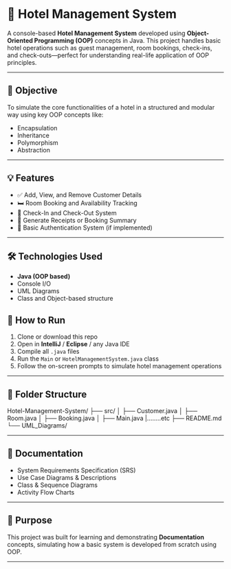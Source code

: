 # 🏨 Hotel Management System

A console-based **Hotel Management System** developed using **Object-Oriented Programming (OOP)** concepts in Java. This project handles basic hotel operations such as guest management, room bookings, check-ins, and check-outs—perfect for understanding real-life application of OOP principles.

---

## 🎯 Objective

To simulate the core functionalities of a hotel in a structured and modular way using key OOP concepts like:

- Encapsulation
- Inheritance
- Polymorphism
- Abstraction

---

## 💡 Features

- ✅ Add, View, and Remove Customer Details  
- 🛏️ Room Booking and Availability Tracking  
- 📆 Check-In and Check-Out System  
- 🧾 Generate Receipts or Booking Summary  
- 🔐 Basic Authentication System (if implemented)

---

## 🛠️ Technologies Used

- **Java (OOP based)**
- Console I/O
- UML Diagrams
- Class and Object-based structure

## 🚀 How to Run

1. Clone or download this repo
2. Open in **IntelliJ** / **Eclipse** / any Java IDE
3. Compile all `.java` files
4. Run the `Main` or `HotelManagementSystem.java` class
5. Follow the on-screen prompts to simulate hotel management operations

---

## 📁 Folder Structure
Hotel-Management-System/
├── src/
│ ├── Customer.java
│ ├── Room.java
│ ├── Booking.java
│ ├── Main.java
|........etc
├── README.md
└── UML_Diagrams/


---

## 📄 Documentation

- System Requirements Specification (SRS)
- Use Case Diagrams & Descriptions
- Class & Sequence Diagrams
- Activity Flow Charts

---

## 📌 Purpose

This project was built for learning and demonstrating **Documentation** concepts, simulating how a basic system is developed from scratch using OOP.

---



